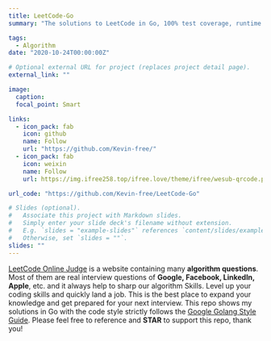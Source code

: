 ```yaml
---
title: LeetCode-Go
summary: "The solutions to LeetCode in Go, 100% test coverage, runtime beats 100%. As of now, I have solved hundreds of problems and written solutions, and it is still in progress."

tags:
  - Algorithm
date: "2020-10-24T00:00:00Z"

# Optional external URL for project (replaces project detail page).
external_link: ""

image:
  caption:
  focal_point: Smart

links:
  - icon_pack: fab
    icon: github
    name: Follow
    url: "https://github.com/Kevin-free/"
  - icon_pack: fab
    icon: weixin
    name: Follow
    url: https://img.ifree258.top/ifree.love/theme/ifree/wesub-qrcode.png

url_code: "https://github.com/Kevin-free/LeetCode-Go"

# Slides (optional).
#   Associate this project with Markdown slides.
#   Simply enter your slide deck's filename without extension.
#   E.g. `slides = "example-slides"` references `content/slides/example-slides.md`.
#   Otherwise, set `slides = ""`.
slides: ""
---
```


[LeetCode Online Judge](https://leetcode.com/) is a website containing many **algorithm questions**. Most of them are real interview questions of **Google, Facebook, LinkedIn, Apple**, etc. and it always help to sharp our algorithm Skills. Level up your coding skills and quickly land a job. This is the best place to expand your knowledge and get prepared for your next interview. This repo shows my solutions in Go with the code style strictly follows the [Google Golang Style Guide](https://github.com/golang/go/wiki/CodeReviewComments). Please feel free to reference and **STAR** to support this repo, thank you!
